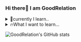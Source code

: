 ### Hi there👋 I am GoodRelation
<details>
<summary>
  🐼currently I learn..
</summary>
  
![html](https://img.shields.io/badge/HTML-239120?style=for-the-badge&logo=html5&logoColor=white)
![css](https://img.shields.io/badge/CSS-239120?&style=for-the-badge&logo=css3&logoColor=white)
![js](https://img.shields.io/badge/JavaScript-F7DF1E?style=for-the-badge&logo=JavaScript&logoColor=white)
![react](https://img.shields.io/badge/React-20232A?style=for-the-badge&logo=react&logoColor=61DAFB)
![c](https://img.shields.io/badge/C-00599C?style=for-the-badge&logo=c&logoColor=white)
![java](https://img.shields.io/badge/Java-ED8B00?style=for-the-badge&logo=openjdk&logoColor=white)
![kotlin](https://img.shields.io/badge/Kotlin-0095D5?&style=for-the-badge&logo=kotlin&logoColor=white)
</details>

<details>
<summary>
  🔥What I want to learn...
</summary>

   ![Django](https://img.shields.io/badge/Django-092E20?style=for-the-badge&logo=django&logoColor=white)
   ![spring](https://img.shields.io/badge/Spring-6DB33F?style=for-the-badge&logo=spring&logoColor=white)
   ![Flutter](https://img.shields.io/badge/Flutter-02569B?style=for-the-badge&logo=flutter&logoColor=white)
</details>


![GoodRelation's GitHub stats](https://github-readme-stats.vercel.app/api?username=GoodRelation&show_icons=true&theme=radical)
